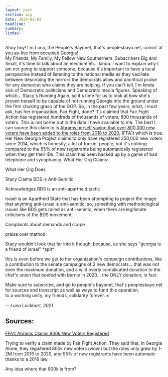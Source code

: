 ```yaml
---
layout: post
section: wip
date: 2024-01-01
headline:
summary:
lindex:
---
```

Ahoy hoy! I'm Luna, the People's Bayonet, that's peoplesbayo.net, comin' at you as-live from occupied Georgia!  
My Friends, My Family, My Fellow New Southerners, Subscribers Big and Small, it's time to talk about an election! eh... kinda. I want to explain why I am not going to support someone, because it's important to have a local perspective instead of listening to the national media as they vacillate between describing the horrors the democrats allow and uncritical praise for any democrat who claims they are helping. If you can't tell, I'm kinda sick of Democratic politicians and Democratic media figures.
Speaking of which...
Stacy's Running Again, so it's time for us to look at how she's proven herself to be capable of not running Georgia into the ground under the firm choking grasp of the GOP. So, in the past few years, what, I must ask, has her organization, Fair Fight, done?
It's claimed that Fair Fight Action has registered hundreds of thousands of voters, 800 thousands of voters. This is not borne out in the data I have available to me. The best I can source this claim to is [Abrams herself saying that over 800,000 new voters have been added to the roles from 2018 to 2020,][FFA1] (FFA1) which is true. Her New Georgia Project claims to only have registered 250,000 new voters since 2014, which is honestly, a lot of fuckin' people, but it's nothing compared to the 95% of new registrants being automatically registered when they get their IDs.
This claim has been backed up by a game of bad telephone and sycophancy.
What Her Org Claims:

What Her Org Does

Stacy Claims BDS is Anti-Semitic

Acknowledges BDS is an anti-apartheid tactic

Israel is an Apartheid State that has been attempting to project the image that anything anti-israel is anti-semitic, so, something with methodological issues like BDS gets railed as anti-semitic, when there are legitimate criticisms of the BDS movement.

Complaints about demands and scope

praise over method

Stacy wouldn't look that far into it though, because, as she says "georgia is a friend of israel" \*spit*

this is even before we get to her organization's campaign contributions, like a contribution to the senate campaigns of 2 new democrats... that was not even the maximum donation, and a wild overly complicated donation to the chef's union that beefed with bernie in 2020... the ONLY donation, in fact.

Make sure to subscribe, and go to people's bayonet, that's peoplesbayo.net for sources and transcript as well as ways to fund this operation.  
to a working unity, my friends, solidarity forever. ✊

*-- Luna Lockhart, 2021*

## Sources:
[FFA1]: https://www.washingtonpost.com/politics/stacey-abrams-georgia/2020/11/06/b6aa285e-1e44-11eb-90dd-abd0f7086a91_story.html
[FFA1: Abrams Claims 800k New Voters Registered](https://archive.ph/ahNZN)

Trying to verify a claim made by Fair Fight Action. They said that, in Georgia Alone, they registered 800k new voters (wow!) but the roles only grew by 1-2M from 2016 to 2020, and 95% of new registrants have been automatic thanks to a 2016 law.

Any idea where that 800k is from?
